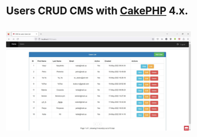 # Users CRUD CMS with [CakePHP](https://cakephp.org) 4.x.

# <img src="https://github.com/sv-dubov/Users-CakePHP/blob/main/webroot/img/cake_screen.jpg" width="600" >
